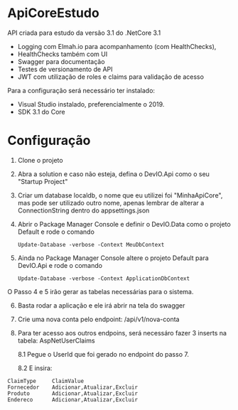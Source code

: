 # ApiCoreEstudo
API criada para estudo da versão 3.1 do .NetCore 3.1 
- Logging com Elmah.io para acompanhamento (com HealthChecks), 
- HealthChecks também com UI
- Swagger para documentação
- Testes de versionamento de API
- JWT com utilização de roles e claims para validação de acesso

Para a configuração será necessário ter instalado:
- Visual Studio instalado, preferencialmente o 2019.
- SDK 3.1 do Core

# Configuração

1. Clone o projeto
2. Abra a solution e caso não esteja, defina o DevIO.Api como o seu "Startup Project"
3. Criar um database localdb, o nome que eu utilizei foi "MinhaApiCore", mas pode ser utilizado outro nome, apenas
  lembrar de alterar a ConnectionString dentro do appsettings.json
4. Abrir o Package Manager Console e definir o DevIO.Data como o projeto Default e rode o comando
    
    ``` Update-Database -verbose -Context MeuDbContext ```
    
5. Ainda no Package Manager Console altere o projeto Default para DevIO.Api e rode o comando

    ``` Update-Database -verbose -Context ApplicationDbContext ```

O Passo 4 e 5 irão gerar as tabelas necessárias para o sistema.

6. Basta rodar a aplicação e ele irá abrir na tela do swagger

7. Crie uma nova conta pelo endpoint: /api/v1/nova-conta

8. Para ter acesso aos outros endpoins, será necessáro fazer 3 inserts na tabela: AspNetUserClaims

    8.1 Pegue o UserId que foi gerado no endpoint do passo 7.
    
    8.2 E insira:
    
``` 
ClaimType     ClaimValue
Fornecedor    Adicionar,Atualizar,Excluir
Produto       Adicionar,Atualizar,Excluir
Endereco      Adicionar,Atualizar,Excluir
```
